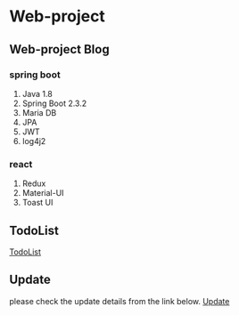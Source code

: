 ﻿# Web-project

## Web-project Blog

### spring boot
1. Java 1.8
2. Spring Boot 2.3.2
3. Maria DB
4. JPA
5. JWT
6. log4j2

### react
1. Redux
2. Material-UI
3. Toast UI 

## TodoList
[TodoList](./Todo.md)

## Update
please check the update details from the link below.
[Update](./Update.md)